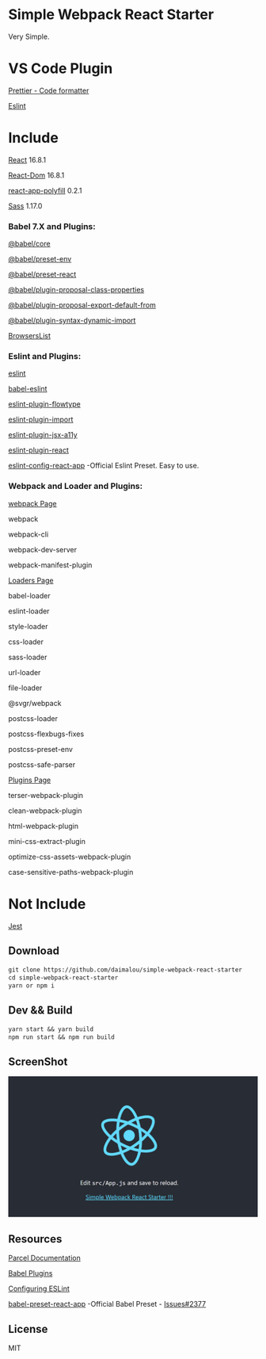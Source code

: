 # Simple Webpack React Starter

Very Simple.


# VS Code Plugin

[Prettier - Code formatter](https://marketplace.visualstudio.com/items?itemName=esbenp.prettier-vscode)

[Eslint](https://marketplace.visualstudio.com/items?itemName=dbaeumer.vscode-eslint)

# Include

[React](https://reactjs.org) 16.8.1

[React-Dom](https://reactjs.org) 16.8.1

[react-app-polyfill](https://github.com/facebook/create-react-app/tree/master/packages/react-app-polyfill) 0.2.1

[Sass](https://sass-lang.com/install) 1.17.0

### Babel 7.X and Plugins:

[@babel/core](https://babeljs.io/docs/en/babel-core)

[@babel/preset-env](https://babeljs.io/docs/en/babel-preset-env)

[@babel/preset-react](https://babeljs.io/docs/en/babel-preset-react)

[@babel/plugin-proposal-class-properties](https://babeljs.io/docs/en/babel-plugin-proposal-class-properties)

[@babel/plugin-proposal-export-default-from](https://babeljs.io/docs/en/babel-plugin-proposal-export-default-from)

[@babel/plugin-syntax-dynamic-import](https://babeljs.io/docs/en/babel-plugin-syntax-dynamic-import)

[BrowsersList](https://github.com/browserslist/browserslist)

### Eslint and Plugins:

[eslint](https://github.com/eslint/eslint)

[babel-eslint](https://github.com/babel/babel-eslint)

[eslint-plugin-flowtype](https://github.com/gajus/eslint-plugin-flowtype)

[eslint-plugin-import](https://github.com/benmosher/eslint-plugin-import)

[eslint-plugin-jsx-a11y](https://github.com/evcohen/eslint-plugin-jsx-a11y)

[eslint-plugin-react](https://github.com/yannickcr/eslint-plugin-react)

[eslint-config-react-app](https://www.npmjs.com/package/eslint-config-react-app) -Official Eslint Preset. Easy to use.

### Webpack and Loader and Plugins:

[webpack Page](https://webpack.js.org/)

webpack

webpack-cli

webpack-dev-server

webpack-manifest-plugin

[Loaders Page](https://webpack.js.org/loaders)

babel-loader

eslint-loader

style-loader

css-loader

sass-loader

url-loader

file-loader

@svgr/webpack

postcss-loader

postcss-flexbugs-fixes

postcss-preset-env

postcss-safe-parser

[Plugins Page](https://webpack.js.org/plugins)

terser-webpack-plugin

clean-webpack-plugin

html-webpack-plugin

mini-css-extract-plugin

optimize-css-assets-webpack-plugin

case-sensitive-paths-webpack-plugin


# Not Include

[Jest](https://github.com/facebook/jest)


## Download

```
git clone https://github.com/daimalou/simple-webpack-react-starter
cd simple-webpack-react-starter
yarn or npm i
```

## Dev && Build

```
yarn start && yarn build
npm run start && npm run build
```

## ScreenShot
![ScreenShot](./screenshot.png)

## Resources

[Parcel Documentation](https://parceljs.org/getting_started.html)

[Babel Plugins](https://babeljs.io/docs/en/plugins)

[Configuring ESLint](https://eslint.org/docs/user-guide/configuring#specifying-parser-options)

[babel-preset-react-app](https://www.npmjs.com/package/babel-preset-react-app) -Official Babel Preset - [Issues#2377](https://github.com/facebook/create-react-app/issues/2377)

## License

MIT
